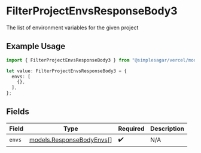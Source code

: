 # FilterProjectEnvsResponseBody3

The list of environment variables for the given project

## Example Usage

```typescript
import { FilterProjectEnvsResponseBody3 } from "@simplesagar/vercel/models/filterprojectenvsop.js";

let value: FilterProjectEnvsResponseBody3 = {
  envs: [
    {},
  ],
};
```

## Fields

| Field                                                      | Type                                                       | Required                                                   | Description                                                |
| ---------------------------------------------------------- | ---------------------------------------------------------- | ---------------------------------------------------------- | ---------------------------------------------------------- |
| `envs`                                                     | [models.ResponseBodyEnvs](../models/responsebodyenvs.md)[] | :heavy_check_mark:                                         | N/A                                                        |